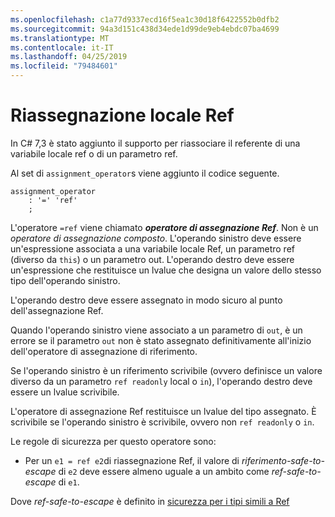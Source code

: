 ```yaml
---
ms.openlocfilehash: c1a77d9337ecd16f5ea1c30d18f6422552b0dfb2
ms.sourcegitcommit: 94a3d151c438d34ede1d99de9eb4ebdc07ba4699
ms.translationtype: MT
ms.contentlocale: it-IT
ms.lasthandoff: 04/25/2019
ms.locfileid: "79484601"
---
```

# <a name="ref-local-reassignment"></a>Riassegnazione locale Ref

In C# 7,3 è stato aggiunto il supporto per riassociare il referente di una variabile locale ref o di un parametro ref.

Al set di `assignment_operator`s viene aggiunto il codice seguente.

```antlr
assignment_operator
    : '=' 'ref'
    ;
```

L'operatore `=ref` viene chiamato ***operatore di assegnazione Ref***. Non è un *operatore di assegnazione composto*. L'operando sinistro deve essere un'espressione associata a una variabile locale Ref, un parametro ref (diverso da `this`) o un parametro out. L'operando destro deve essere un'espressione che restituisce un lvalue che designa un valore dello stesso tipo dell'operando sinistro.

L'operando destro deve essere assegnato in modo sicuro al punto dell'assegnazione Ref.

Quando l'operando sinistro viene associato a un parametro di `out`, è un errore se il parametro `out` non è stato assegnato definitivamente all'inizio dell'operatore di assegnazione di riferimento.

Se l'operando sinistro è un riferimento scrivibile (ovvero definisce un valore diverso da un parametro `ref readonly` local o `in`), l'operando destro deve essere un lvalue scrivibile.

L'operatore di assegnazione Ref restituisce un lvalue del tipo assegnato. È scrivibile se l'operando sinistro è scrivibile, ovvero non `ref readonly` o `in`.

Le regole di sicurezza per questo operatore sono:

- Per un `e1 = ref e2`di riassegnazione Ref, il valore di *riferimento-safe-to-escape* di `e2` deve essere almeno uguale a un ambito come *ref-safe-to-escape* di `e1`.

Dove *ref-safe-to-escape* è definito in [sicurezza per i tipi simili a Ref](../csharp-7.2/span-safety.md)
